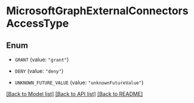 # MicrosoftGraphExternalConnectorsAccessType

## Enum


* `GRANT` (value: `"grant"`)

* `DENY` (value: `"deny"`)

* `UNKNOWN_FUTURE_VALUE` (value: `"unknownFutureValue"`)


[[Back to Model list]](../README.md#documentation-for-models) [[Back to API list]](../README.md#documentation-for-api-endpoints) [[Back to README]](../README.md)


